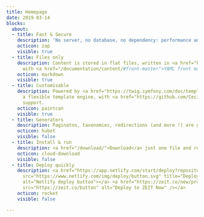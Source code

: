 ```yaml
---
title: Homepage
date: 2019-03-14
blocks:
  about:
  - title: Fast & Secure
    description: 'No server, no database, no dependency: performance and security.'
    octicon: zap
    visible: true
  - title: Files only
    description: Content is stored in flat files, written in <a href="https://daringfireball.net/projects/markdown/">Markdown</a>
      with <a href="/documentation/content/#front-matter">YAML front matter</a>.
    octicon: markdown
    visible: true
  - title: Customisable
    description: Powered by <a href="https://twig.symfony.com/doc/templates.html">Twig</a>,
      a flexible template engine, with <a href="https://github.com/Cecilapp/theme-hyde">theme</a>
      support.
    octicon: paintcan
    visible: true
  - title: Generators
    description: Paginaton, taxonomies, redirections (and more !) are generated automatically.
    octicon: hubot
    visible: false
  - title: Install & run
    description: <a href="/download/">Download</a> just one file and run it!
    octicon: cloud-download
    visible: false
  - title: Deploy quickly
    description: <a href="https://app.netlify.com/start/deploy?repository=https://github.com/Cecilapp/the-butler"><img
      src="https://www.netlify.com/img/deploy/button.svg" title="Deploy to Netlify"
      alt="Netlify deploy button"></a> <a href="https://zeit.co/new/project?template=https://github.com/Cecilapp/the-butler"><img
      src="https://zeit.co/button" alt="Deploy to ZEIT Now" /></a>
    octicon: rocket
    visible: false

---
```

